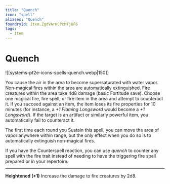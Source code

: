```yaml
---
title: "Quench"
icon: "spell"
aliases: "Quench"
foundryId: Item.ZgdVArKCPcMTjUF6
tags:
  - Item
---
```


# Quench
![[systems-pf2e-icons-spells-quench.webp|150]]

You cause the air in the area to become supersaturated with water vapor. Non-magical fires within the area are automatically extinguished. Fire creatures within the area take 4d8 damage (basic Fortitude save). Choose one magical fire, fire spell, or fire item in the area and attempt to counteract it. If you succeed against an item, the item loses its fire properties for 10 minutes (for instance, a _+1 Flaming Longsword_ would become a _+1 Longsword_). If the target is an artifact or similarly powerful item, you automatically fail to counteract it.

The first time each round you Sustain this spell, you can move the area of vapor anywhere within range, but the only effect when you do so is to automatically extinguish non-magical fires.

If you have the Counterspell reaction, you can use _quench_ to counter any spell with the fire trait instead of needing to have the triggering fire spell prepared or in your repertoire.

* * *

**Heightened (+1)** Increase the damage to fire creatures by 2d8.
